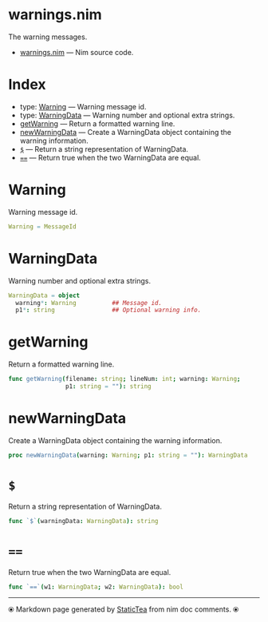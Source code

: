 # warnings.nim

The warning messages.

* [warnings.nim](../src/warnings.nim) &mdash; Nim source code.
# Index

* type: [Warning](#warning) &mdash; Warning message id.
* type: [WarningData](#warningdata) &mdash; Warning number and optional extra strings.
* [getWarning](#getwarning) &mdash; Return a formatted warning line.
* [newWarningData](#newwarningdata) &mdash; Create a WarningData object containing the warning information.
* [`$`](#) &mdash; Return a string representation of WarningData.
* [`==`](#-1) &mdash; Return true when the two WarningData are equal.

# Warning

Warning message id.

```nim
Warning = MessageId
```

# WarningData

Warning number and optional extra strings.

```nim
WarningData = object
  warning*: Warning          ## Message id.
  p1*: string                ## Optional warning info.

```

# getWarning

Return a formatted warning line.

```nim
func getWarning(filename: string; lineNum: int; warning: Warning;
                p1: string = ""): string
```

# newWarningData

Create a WarningData object containing the warning information.

```nim
proc newWarningData(warning: Warning; p1: string = ""): WarningData
```

# `$`

Return a string representation of WarningData.

```nim
func `$`(warningData: WarningData): string
```

# `==`

Return true when the two WarningData are equal.

```nim
func `==`(w1: WarningData; w2: WarningData): bool
```


---
⦿ Markdown page generated by [StaticTea](https://github.com/flenniken/statictea/) from nim doc comments. ⦿
